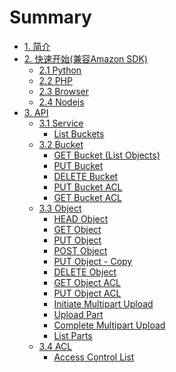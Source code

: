 # Summary

* [1. 简介](README.md)
* [2. 快速开始(兼容Amazon SDK)]()
    * [2.1 Python](demo/python.md)
    * [2.2 PHP](demo/php.md)
    * [2.3 Browser](demo/browser.md)
    * [2.4 Nodejs](demo/nodejs.md)
* [3. API ]()
    * [3.1 Service]()
        * [List Buckets](bucket/buckets_list.md)
    * [3.2 Bucket]()
        * [GET Bucket \(List Objects\)](bucket/get_bucket_list_objects.md)
        * [PUT Bucket](bucket/put_bucket.md)
        * [DELETE Bucket](bucket/delete_bucket.md)
        * [PUT Bucket ACL](bucket/put_bucket_acl.md)
        * [GET Bucket ACL](bucket/get_bucket_acl.md)
    * [3.3 Object]()
        * [HEAD Object](object/head_object.md)
        * [GET Object](object/get_object.md)
        * [PUT Object](object/put_object.md)
        * [POST Object](object/post_object.md)
        * [PUT Object - Copy](object/put_object_-_copy.md)
        * [DELETE Object](object/delete_object.md)
        * [GET Object ACL](object/get_object_acl.md)
        * [PUT Object ACL](object/put_object_acl.md)
        * [Initiate Multipart Upload](object/initiate_multipart_upload.md)
        * [Upload Part](object/upload_part.md)
        * [Complete Multipart Upload](object/complete_multipart_upload.md)
        * [List Parts](object/list_parts.md)
    * [3.4 ACL]()
        * [Access Control List](acl/acl.md)

